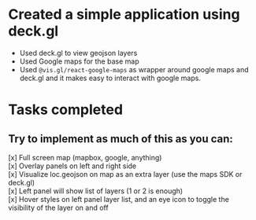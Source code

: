 # Created a simple application using deck.gl

- Used deck.gl to view geojson layers
- Used Google maps for the base map
- Used `@vis.gl/react-google-maps` as wrapper around google maps and deck.gl and it makes easy to interact with google maps.

# Tasks completed

## Try to implement as much of this as you can:

[x] Full screen map (mapbox, google, anything)  
[x] Overlay panels on left and right side  
[x] Visualize loc.geojson on map as an extra layer (use the maps SDK or deck.gl)  
[x] Left panel will show list of layers (1 or 2 is enough)  
[x] Hover styles on left panel layer list, and an eye icon to toggle the visibility of the layer on and off  
